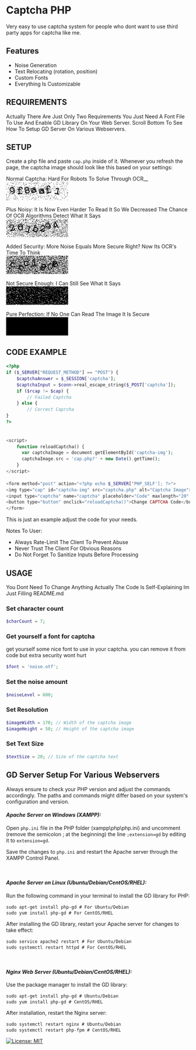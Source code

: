 
# Captcha PHP
Very easy to use captcha system for people who dont want to use third party apps for captcha like me.

## Features

- Noise Generation
- Text Relocating (rotation, position)
- Custom Fonts
- Everything Is Customizable

## **REQUIREMENTS**
Actually There Are Just Only Two Requirements You Just Need A Font File To Use And Enable GD Library On Your Web Server. Scroll Bottom To See How To Setup GD Server On Various Webservers.


## **SETUP**
Create a php file and paste ```cap.php``` inside of it. Whenever you refresh the page, the captcha image should look like this based on your settings:

Normal Captcha: Hard For Robots To Solve Through OCR__
![1](https://raw.githubusercontent.com/Lebweuh/Captcha-PHP/main/example%20images/cap.png)

Plus Noisy: It Is Now Even Harder To Read It So We Decreased The Chance Of OCR Algorithms Detect What It Says<br />
![1](https://raw.githubusercontent.com/Lebweuh/Captcha-PHP/main/example%20images/cap2.png)

Added Security: More Noise Equals More Secure Right? Now Its OCR's Time To Think<br />
![1](https://raw.githubusercontent.com/Lebweuh/Captcha-PHP/main/example%20images/cap3.png)

Not Secure Enough: I Can Still See What It Says<br />
![1](https://raw.githubusercontent.com/Lebweuh/Captcha-PHP/main/example%20images/cap4.png)

Pure Perfection: If No One Can Read The Image It Is Secure<br />
![1](https://raw.githubusercontent.com/Lebweuh/Captcha-PHP/main/example%20images/cap5.png)

## **CODE EXAMPLE**
```php
<?php
if ($_SERVER["REQUEST_METHOD"] == "POST") {
    $captchaAnswer = $_SESSION['captcha'];
    $captchaInput = $conn->real_escape_string($_POST['captcha']);
    if ($rcap != $cap) {
        // Failed Captcha
    } else {
        // Correct Caprcha
}
?>


<script>
    function reloadCaptcha() {
      var captchaImage = document.getElementById('captcha-img');
      captchaImage.src = 'cap.php?' + new Date().getTime();
    }
</script>

<form method="post" action="<?php echo $_SERVER['PHP_SELF']; ?>">
<img type="cap" id="captcha-img" src="captcha.php" alt="Captcha Image">
<input type="captcha" name="captcha" placeholder="Code" maxlength="20" required>
<button type="button" onclick="reloadCaptcha()">Change CAPTCHA Code</button>
</form>

```
This is just an example adjust the code for your needs.

Notes To User:
- Always Rate-Limit The Client To Prevent Abuse
- Never Trust The Client For Obvious Reasons
- Do Not Forget To Sanitize Inputs Before Processing

## **USAGE**
You Dont Need To Change Anything Actually The Code Is Self-Explaining Im Just Filling README.md

### Set character count

```php
$charCount = 7;
```

### Get yourself a font for captcha
get yourself some nice font to use in your captcha. you can remove it from code but extra security wont hurt
```php
$font = 'noise.otf';
```

### Set the noise amount

```php
$noiseLevel = 600;
```

### Set Resolution
```php
$imageWidth = 170; // Width of the captcha image
$imageHeight = 50; // Height of the captcha image
```

### Set Text Size
```php
$textSize = 20; // Size of the captcha text
```

## **GD Server Setup For Various Webservers**
Always ensure to check your PHP version and adjust the commands accordingly. The paths and commands might differ based on your system's configuration and version.

#### *Apache Server on Windows (XAMPP):*
Open `php.ini` file in the PHP folder (xampp\php\php.ini) and uncomment (remove the semicolon ; at the beginning) the line `;extension=gd` by editing it to `extension=gd`.

Save the changes to `php.ini` and restart the Apache server through the XAMPP Control Panel.

<br />

#### *Apache Server on Linux (Ubuntu/Debian/CentOS/RHEL):*
Run the following command in your terminal to install the GD library for PHP: 
```
sudo apt-get install php-gd # For Ubuntu/Debian
sudo yum install php-gd # For CentOS/RHEL
```
After installing the GD library, restart your Apache server for changes to take effect:
```
sudo service apache2 restart # For Ubuntu/Debian
sudo systemctl restart httpd # For CentOS/RHEL
```
<br />


#### *Nginx Web Server (Ubuntu/Debian/CentOS/RHEL):*
Use the package manager to install the GD library:
```
sudo apt-get install php-gd # Ubuntu/Debian
sudo yum install php-gd # CentOS/RHEL
```
 After installation, restart the Nginx server:
```
sudo systemctl restart nginx # Ubuntu/Debian
sudo systemctl restart php-fpm # CentOS/RHEL
```

 [![License: MIT](https://img.shields.io/badge/License-MIT-yellow.svg)](https://opensource.org/licenses/MIT)

